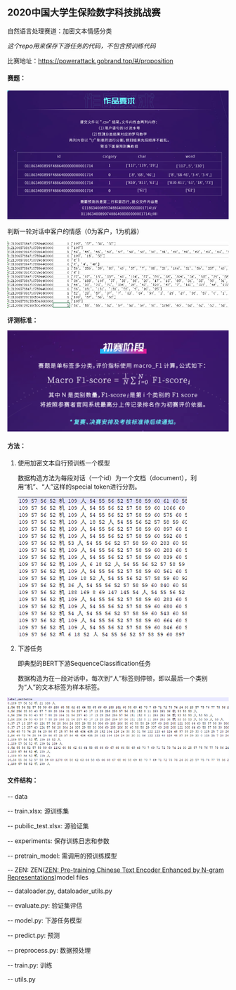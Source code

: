 ## 2020中国大学生保险数字科技挑战赛

自然语言处理赛道：加密文本情感分类

*这个repo用来保存下游任务的代码，不包含预训练代码*

比赛地址：https://powerattack.gobrand.top/#/proposition

#### 赛题：

![image-20200630110805502](img/image-20200630110805502.png)

判断一轮对话中客户的情感（0为客户，1为机器）

![image-20200630110444958](img/image-20200630110444958.png)

**评测标准：**

![image-20200630110836925](img/image-20200630110836925.png)

#### 方法：

1. 使用加密文本自行预训练一个模型

   数据构造方法为每段对话（一个id）为一个文档（document），利用“机”、“人”这样的special token进行分割。

   ![image-20200630111150780](img/image-20200630111150780.png)

2. 下游任务

   即典型的BERT下游SequenceClassification任务

   数据构造为在一段对话中，每次到“人”标签则停顿，即以最后一个类别为“人”的文本标签为样本标签。

![image-20200630111542153](img/image-20200630111542153.png)

#### 文件结构：

-- data

   -- train.xlsx: 源训练集

   -- pubilic_test.xlsx: 源验证集

-- experiments: 保存训练日志和参数

-- pretrain_model: 需调用的预训练模型

-- ZEN: ZEN([ZEN: Pre-training Chinese Text Encoder Enhanced by N-gram Representations](https://github.com/sinovation/ZEN))model files

-- dataloader.py, dataloader_utils.py

-- evaluate.py: 验证集评估

-- model.py: 下游任务模型

-- predict.py: 预测

-- preprocess.py: 数据预处理

-- train.py: 训练

-- utils.py
